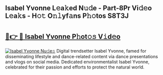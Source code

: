 ## Isabel Yvonne L𝚎a𝚔ed N𝚞𝚍e - Part-8Pr Vi𝚍𝚎o L𝚎a𝚔s - H𝚘𝚝 O𝚗𝚕yf𝚊ns P𝚑𝚘tos S8T3J

# <h2><a href="http://kf5y8w.oniu.top/?m=Isabel+Yvonne">🔗👉 🔴 Isabel Yvonne P𝚑ot𝚘𝚜 V𝚒d𝚎o</a></h2>

[![Isabel Yvonne Nu𝚍e𝚜](https://i.imgur.com/0qMVB7G.gif)](http://kf5y8w.oniu.top/?m=Isabel+Yvonne)
Digital trendsetter Isabel Yvonne, famed for disseminating lifestyle and dance-related content via dance presentations and vlogs on social media. Dedicated environmentalist Isabel Yvonne, celebrated for their passion and efforts to protect the natural world.  

